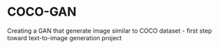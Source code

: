 # COCO-GAN
Creating a GAN that generate image similar to COCO dataset - first step toward text-to-image generation project

